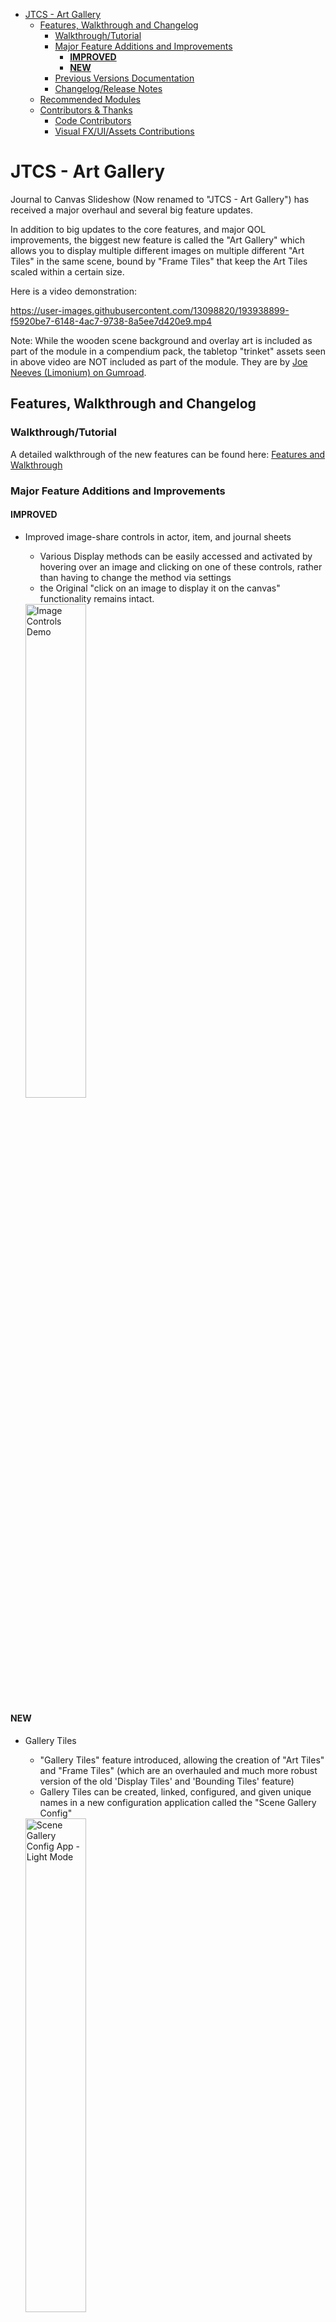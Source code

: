-   [JTCS - Art Gallery](#jtcs---art-gallery)
    -   [Features, Walkthrough and Changelog](#features-walkthrough-and-changelog)
        -   [Walkthrough/Tutorial](#walkthroughtutorial)
        -   [Major Feature Additions and Improvements](#major-feature-additions-and-improvements)
            -   [**IMPROVED**](#improved)
            -   [**NEW**](#new)
        -   [Previous Versions Documentation](#previous-versions-documentation)
        -   [Changelog/Release Notes](#changelogrelease-notes)
    -   [Recommended Modules](#recommended-modules)
    -   [Contributors & Thanks](#contributors--thanks)
        -   [Code Contributors](#code-contributors)
        -   [Visual FX/UI/Assets Contributions](#visual-fxuiassets-contributions)

# JTCS - Art Gallery

Journal to Canvas Slideshow (Now renamed to "JTCS - Art Gallery") has received a major overhaul and several big feature updates.

In addition to big updates to the core features, and major QOL improvements, the biggest new feature is called the "Art Gallery" which allows you to display multiple different images on multiple different "Art Tiles" in the same scene, bound by "Frame Tiles" that keep the Art Tiles scaled within a certain size.

Here is a video demonstration:

https://user-images.githubusercontent.com/13098820/193938899-f5920be7-6148-4ac7-9738-8a5ee7d420e9.mp4

Note: While the wooden scene background and overlay art is included as part of the module in a compendium pack, the tabletop "trinket" assets seen in above video are NOT included as part of the module. They are by [Joe Neeves (Limonium) on Gumroad](https://limonium.gumroad.com/?recommended_by=library).

## Features, Walkthrough and Changelog

### Walkthrough/Tutorial

A detailed walkthrough of the new features can be found here: [Features and Walkthrough](features-and-walkthrough.md)

### Major Feature Additions and Improvements

#### **IMPROVED**

-   Improved image-share controls in actor, item, and journal sheets

    -   Various Display methods can be easily accessed and activated by hovering over an image and clicking on one of these controls, rather than having to change the method via settings
    -   the Original "click on an image to display it on the canvas" functionality remains intact.

    <img alt="Image Controls Demo" src="https://user-images.githubusercontent.com/13098820/193946807-644aed5c-e6ad-402f-a85f-91947343dbf7.png" width="45%"/>

#### **NEW**

-   Gallery Tiles

    -   "Gallery Tiles" feature introduced, allowing the creation of "Art Tiles" and "Frame Tiles" (which are an overhauled and much more robust version of the old 'Display Tiles' and 'Bounding Tiles' feature)
    -   Gallery Tiles can be created, linked, configured, and given unique names in a new configuration application called the "Scene Gallery Config"

    <img alt="Scene Gallery Config App - Light Mode" src="https://user-images.githubusercontent.com/13098820/193947720-ed4a388f-e22f-466c-b14b-b26c64042c7c.png" width="45%"/>

-   Settings and Customization

    -   JTCS Art Gallery Settings application that can be launched from multiple locations and includes several customization options
    -   Canvas tiles highlight with colored overlays whenever you hover a connected UI item, to ensure you can easily find them.

        -   overlay colors are customizable

            -   Gallery Tile color customization options in the JTCS Art Gallery Settings App

                <img alt="Tile Colors Demo" src="https://user-images.githubusercontent.com/13098820/193948186-86e8f4b8-7803-48bc-acef-93bbf54a0a67.png" width="75%"/>

            -   Demonstration of how the colors translate to affect the UI elements and canvas tile overlays  
                <img width="75%" alt="Color Demo Template" src="https://user-images.githubusercontent.com/13098820/193948287-2004ca17-a594-4d92-aec5-ad6e616abc52.png">

    -   Color customization of elements UI in JTCS Art Gallery apps, including a default light and dark theme.  
         <img alt="Background Color Change Demo" src="https://user-images.githubusercontent.com/13098820/193948120-316f5f8c-9ea9-4ca2-b42f-cdc3ea7f8eb8.png" width="75%"/>

          <img alt="Scene Gallery Config App - Dark Mode" src="https://user-images.githubusercontent.com/13098820/193947490-3baf8588-c679-4375-be76-0ad88ff892de.png" width="45%"/>
          <img alt="Scene Gallery Config App - Light Mode" src="https://user-images.githubusercontent.com/13098820/193947720-ed4a388f-e22f-466c-b14b-b26c64042c7c.png" width="45%"/>

-   Compendiums
    -   Compendium pack of macros with featuring utilities to make moving and scaling tiles easier
    -   Compendium pack of premade scenes displaying demo setups of Gallery tiles, including a scene meant to act as your default "Display Scene"
    -   Compendium pack of Journal Entries including a scene meant to act as your default "Display Journal"

### Previous Versions Documentation

For access to the older/previous version documentation, please see [Old Readme](README-old.md)

### Changelog/Release Notes

Go to [Release Notes](release-notes.md) to view the full changelog/release notes.

## Recommended Modules

-   [Tile Sort] by [theripper93](https://github.com/theripper93) - highly recommended for taking the pain out of layering tiles
-   [Quickscale](https://foundryvtt.com/packages/quickscale) by [unsoluble](https://foundryvtt.com/community/unsoluble) - will make scaling and rotating tiles easier
-   [FX Master](https://foundryvtt.com/packages/fxmaster) by [ghost](https://foundryvtt.com/community/saluu) - for cool visual effects on your Art Gallery scenes
-   [Token Magic FX](https://foundryvtt.com/packages/tokenmagic) by [SecretFire](https://foundryvtt.com/community/galaktor) - for adding add filters and effects to tiles

## Contributors & Thanks

Thanks to everyone, both users and contributors, for being patient with me as this project has evolved. This module was one of my first forays into the realm of web development, and I've learned so much since its inception, both through schooling and the painstaking but fulfilling process of gradually trying to make my modules better and better.

This update was a huge undertaking for me, but aso an amazing learning experience, and I hope to continue adding improvements as needed.

I hope everyone enjoys!

### Code Contributors

Thank you to everyone who contributed, added and suggested features, and helped me out while I was still a beginner, including:

-   https://github.com/Occidio - @Occidio
-   https://github.com/MaximeTKT - @MaximeTKT
-   https://github.com/p4535992 - @P4535992

### Visual FX/UI/Assets Contributions

-   FoundryVTT UI Theme shown in demo vids and images is [Polished UI](https://foundryvtt.com/packages/polished-ui) by [erizocosmico](https://foundryvtt.com/community/erizocosmico)
-   Visual FX - [FX Master](https://foundryvtt.com/packages/fxmaster)
-   Tabletop Trinket Assets by Joe Neeves (Limonium) on Gumroad - [Limonium's Gumroad Library](https://limonium.gumroad.com/?recommended_by=library)
